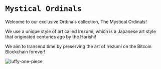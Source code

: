 # ` Mystical Ordinals `

Welcome to our exclusive Ordinals collection, The Mystical Ordinals! 

We use a unique style of art called Irezumi, which is a Japanese art style that originated centuries ago by the Horishi! 

We aim to transend time by preserving the art of Irezumi on the Bitcoin Blockchain forever!

![luffy-one-piece](https://github.com/ShivgunGaming/Mystical-Ordinals/assets/102505925/ee387314-e628-43e7-b249-44e5d1018dca)
